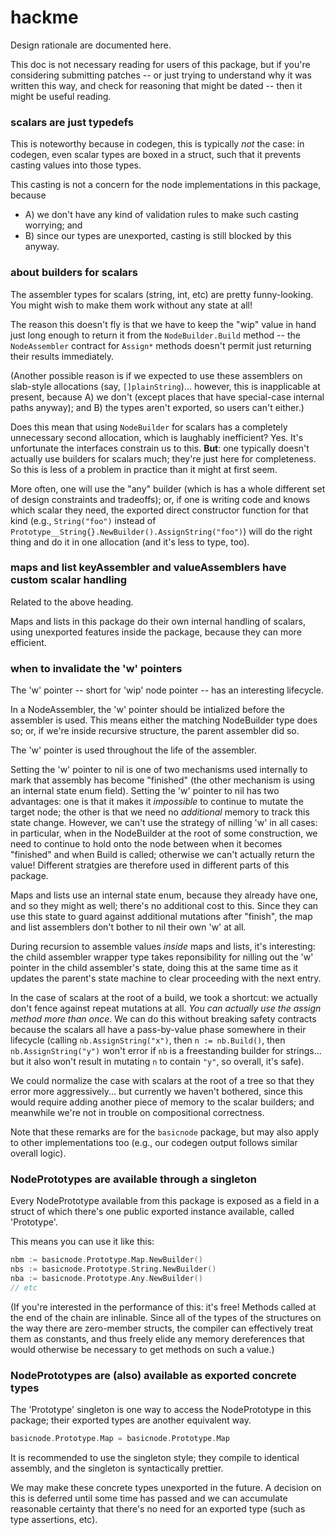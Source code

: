 hackme
======

Design rationale are documented here.

This doc is not necessary reading for users of this package,
but if you're considering submitting patches -- or just trying to understand
why it was written this way, and check for reasoning that might be dated --
then it might be useful reading.

### scalars are just typedefs

This is noteworthy because in codegen, this is typically *not* the case:
in codegen, even scalar types are boxed in a struct, such that it prevents
casting values into those types.

This casting is not a concern for the node implementations in this package, because

- A) we don't have any kind of validation rules to make such casting worrying; and
- B) since our types are unexported, casting is still blocked by this anyway.

### about builders for scalars

The assembler types for scalars (string, int, etc) are pretty funny-looking.
You might wish to make them work without any state at all!

The reason this doesn't fly is that we have to keep the "wip" value in hand
just long enough to return it from the `NodeBuilder.Build` method -- the
`NodeAssembler` contract for `Assign*` methods doesn't permit just returning
their results immediately.

(Another possible reason is if we expected to use these assemblers on
slab-style allocations (say, `[]plainString`)...
however, this is inapplicable at present, because
A) we don't (except places that have special-case internal paths anyway); and
B) the types aren't exported, so users can't either.)

Does this mean that using `NodeBuilder` for scalars has a completely
unnecessary second allocation, which is laughably inefficient?  Yes.
It's unfortunate the interfaces constrain us to this.
**But**: one typically doesn't actually use builders for scalars much;
they're just here for completeness.
So this is less of a problem in practice than it might at first seem.

More often, one will use the "any" builder (which is has a whole different set
of design constraints and tradeoffs);
or, if one is writing code and knows which scalar they need, the exported
direct constructor function for that kind
(e.g., `String("foo")` instead of `Prototype__String{}.NewBuilder().AssignString("foo")`)
will do the right thing and do it in one allocation (and it's less to type, too).

### maps and list keyAssembler and valueAssemblers have custom scalar handling

Related to the above heading.

Maps and lists in this package do their own internal handling of scalars,
using unexported features inside the package, because they can more efficient.

### when to invalidate the 'w' pointers

The 'w' pointer -- short for 'wip' node pointer -- has an interesting lifecycle.

In a NodeAssembler, the 'w' pointer should be intialized before the assembler is used.
This means either the matching NodeBuilder type does so; or,
if we're inside recursive structure, the parent assembler did so.

The 'w' pointer is used throughout the life of the assembler.

Setting the 'w' pointer to nil is one of two mechanisms used internally
to mark that assembly has become "finished" (the other mechanism is using
an internal state enum field).
Setting the 'w' pointer to nil has two advantages:
one is that it makes it *impossible* to continue to mutate the target node;
the other is that we need no *additional* memory to track this state change.
However, we can't use the strategy of nilling 'w' in all cases: in particular,
when in the NodeBuilder at the root of some construction,
we need to continue to hold onto the node between when it becomes "finished"
and when Build is called; otherwise we can't actually return the value!
Different stratgies are therefore used in different parts of this package.

Maps and lists use an internal state enum, because they already have one,
and so they might as well; there's no additional cost to this.
Since they can use this state to guard against additional mutations after "finish",
the map and list assemblers don't bother to nil their own 'w' at all.

During recursion to assemble values _inside_ maps and lists, it's interesting:
the child assembler wrapper type takes reponsibility for nilling out
the 'w' pointer in the child assembler's state, doing this at the same time as
it updates the parent's state machine to clear proceeding with the next entry.

In the case of scalars at the root of a build, we took a shortcut:
we actually don't fence against repeat mutations at all.
*You can actually use the assign method more than once*.
We can do this without breaking safety contracts because the scalars
all have a pass-by-value phase somewhere in their lifecycle
(calling `nb.AssignString("x")`, then `n := nb.Build()`, then `nb.AssignString("y")`
won't error if `nb` is a freestanding builder for strings... but it also
won't result in mutating `n` to contain `"y"`, so overall, it's safe).

We could normalize the case with scalars at the root of a tree so that they
error more aggressively... but currently we haven't bothered, since this would
require adding another piece of memory to the scalar builders; and meanwhile
we're not in trouble on compositional correctness.

Note that these remarks are for the `basicnode` package, but may also
apply to other implementations too (e.g., our codegen output follows similar
overall logic).

### NodePrototypes are available through a singleton

Every NodePrototype available from this package is exposed as a field
in a struct of which there's one public exported instance available,
called 'Prototype'.

This means you can use it like this:

```go
nbm := basicnode.Prototype.Map.NewBuilder()
nbs := basicnode.Prototype.String.NewBuilder()
nba := basicnode.Prototype.Any.NewBuilder()
// etc
```

(If you're interested in the performance of this: it's free!
Methods called at the end of the chain are inlinable.
Since all of the types of the structures on the way there are zero-member
structs, the compiler can effectively treat them as constants,
and thus freely elide any memory dereferences that would
otherwise be necessary to get methods on such a value.)

### NodePrototypes are (also) available as exported concrete types

The 'Prototype' singleton is one way to access the NodePrototype in this package;
their exported types are another equivalent way.

```go
basicnode.Prototype.Map = basicnode.Prototype.Map
```

It is recommended to use the singleton style;
they compile to identical assembly, and the singleton is syntactically prettier.

We may make these concrete types unexported in the future.
A decision on this is deferred until some time has passed and
we can accumulate reasonable certainty that there's no need for an exported type
(such as type assertions, etc).

